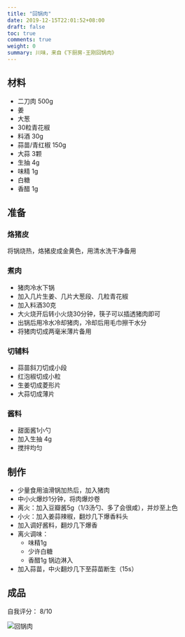 ```yaml
---
title: "回锅肉"
date: 2019-12-15T22:01:52+08:00
draft: false
toc: true
comments: true
weight: 0
summary: 川味，来自《下厨房-王刚回锅肉》
---
```


## 材料

* 二刀肉 500g
* 姜
* 大葱
* 30粒青花椒
* 料酒 30g
* 蒜苗/青红椒 150g
* 大蒜 3颗
* 生抽 4g
* 味精 1g
* 白糖
* 香醋 1g

## 准备

### 烙猪皮

将锅烧热，烙猪皮成金黄色，用清水洗干净备用

### 煮肉

* 猪肉冷水下锅
* 加入几片生姜、几片大葱段、几粒青花椒
* 加入料酒30克
* 大火烧开后转小火烧30分钟，筷子可以插透猪肉即可
* 出锅后用冷水冷却猪肉，冷却后用毛巾擦干水分
* 将猪肉切成两毫米薄片备用

### 切辅料

* 蒜苗斜刀切成小段
* 红泡椒切成小粒
* 生姜切成菱形片
* 大蒜切成薄片

### 酱料

* 甜面酱1小勺
* 加入生抽 4g
* 搅拌均匀

## 制作

* 少量食用油滑锅加热后，加入猪肉
* 中小火爆炒1分钟，将肉爆炒卷
* 离火：加入豆瓣酱5g（1/3汤勺、多了会很咸），并炒至上色
* 小火：加入姜蒜辣椒，翻炒几下爆香料头
* 加入调好酱料，翻炒几下爆香
* 离火调味：
  * 味精1g
  * 少许白糖
  * 香醋1g 锅边淋入
* 加入蒜苗，中火翻炒几下至蒜苗断生（15s）

## 成品

自我评分： 8/10

![回锅肉](/image/回锅肉.jpg)
